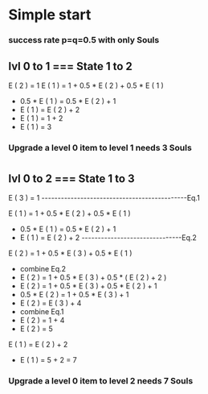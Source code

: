 # Simple start
### success rate p=q=0.5 with only Souls
## lvl 0 to 1 === State 1 to 2

E ( 2 ) = 1
E ( 1 ) = 1 + 0.5 * E ( 2 ) + 0.5 * E ( 1 )
  - 0.5 * E ( 1 ) = 0.5 * E ( 2 ) + 1
  - E ( 1 ) = E ( 2 ) + 2
  - E ( 1 ) =    1    + 2 
  - E ( 1 ) =    3
### Upgrade a level 0 item to level 1 needs 3 Souls
#
#
## lvl 0 to 2 === State 1 to 3
E ( 3 ) = 1 ---------------------------------------------Eq.1

E ( 1 ) = 1 + 0.5 * E ( 2 ) + 0.5 * E ( 1 )
  - 0.5 * E ( 1 ) = 0.5 * E ( 2 ) + 1
  - E ( 1 ) = E ( 2 ) + 2 -------------------------------Eq.2

E ( 2 ) = 1 + 0.5 * E ( 3 ) + 0.5 * E ( 1 )
  - combine Eq.2
  - E ( 2 ) = 1 + 0.5 * E ( 3 ) + 0.5 * ( E ( 2 ) + 2 )
  - E ( 2 ) = 1 + 0.5 * E ( 3 ) + 0.5 * E ( 2 ) + 1
  - 0.5 * E ( 2 ) = 1 + 0.5 * E ( 3 ) + 1
  - E ( 2 ) = E ( 3 ) + 4
  - combine Eq.1
  - E ( 2 ) =    1    + 4
  - E ( 2 ) =    5

E ( 1 ) =  E ( 2 ) + 2
  - E ( 1 ) =  5 + 2 = 7
### Upgrade a level 0 item to level 2 needs 7 Souls


